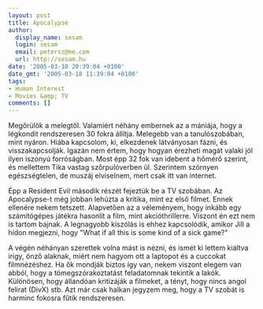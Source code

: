 ```yaml
---
layout: post
title: Apocalypse
author:
  display_name: sesam
  login: sesam
  email: petersz@me.com
  url: http://sesam.hu
date: '2005-03-18 20:39:04 +0100'
date_gmt: '2005-03-18 11:39:04 +0100'
tags:
- Human Interest
- Movies &amp; TV
comments: []
---
```


Megőrülök a melegtől. Valamiért néhány embernek az a mániája, hogy a légkondit rendszeresen 30 fokra állítja. Melegebb van a tanulószobában, mint nyáron. Hiába kapcsolom, ki, elkezdenek látványosan fázni, és visszakapcsolják. Igazán nem értem, hogy hogyan érezheti magát valaki jól ilyen iszonyú forróságban. Most épp 32 fok van idebent a hőmérő szerint, és mellettem Tika vastag szőrpulóverben ül. Szerintem szörnyen egészségtelen, de muszáj elviselnem, mert csak itt van internet.

Épp a Resident Evil második részét fejeztük be a TV szobában. Az Apocalypse-t még jobban lehúzta a kritika, mint ez első filmet. Ennek ellenére nekem tetszett. Alapvetően az a véleményem, hogy inkább egy számítógépes játékra hasonlít a film, mint akcióthrillerre. Viszont én ezt nem is tartom bajnak. A legnagyobb kiszólás is ehhez kapcsolódik, amikor Jill a hídon megjezni, hogy "What if all this is some kind of a sick game?"

A végén néhányan szerettek volna mást is nézni, és ismét ki lettem kiáltva irigy, önző alaknak, miért nem hagyom ott a laptopot és a cuccokat filmnézéshez. Ha ők mondják biztos így van, nekem viszont elegem van abból, hogy a tömegszórakoztatást feladatomnak tekintik a lakók. Különösen, hogy állandóan kritizáják a filmeket, a tényt, hogy nincs angol felirat (DivX) stb. Azt már csak halkan jegyzem meg, hogy a TV szobát is harminc fokosra fűtik rendszeresen.
